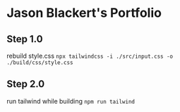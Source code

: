 # Jason Blackert's Portfolio

## Step 1.0
rebuild style.css
`npx tailwindcss -i ./src/input.css -o ./build/css/style.css `

## Step 2.0
run tailwind while building
`npm run tailwind`